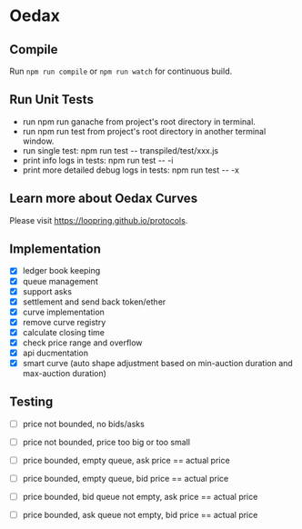 # Oedax

## Compile

Run `npm run compile` or `npm run watch` for continuous build.

## Run Unit Tests
- run npm run ganache from project's root directory in terminal.
- run npm run test from project's root directory in another terminal window.
- run single test: npm run test -- transpiled/test/xxx.js
- print info logs in tests: npm run test -- -i
- print more detailed debug logs in tests: npm run test -- -x

## Learn more about Oedax Curves
Please visit https://loopring.github.io/protocols.

## Implementation
- [x] ledger book keeping
- [x] queue management
- [x] support asks
- [x] settlement and send back token/ether
- [x] curve implementation
- [x] remove curve registry
- [x] calculate closing time
- [x] check price range and overflow
- [x] api ducmentation
- [x] smart curve (auto shape adjustment based on min-auction duration and max-auction duration)

## Testing
- [ ] price not bounded, no bids/asks
- [ ] price not bounded, price too big or too small
- [ ] price bounded, empty queue, ask price == actual price
- [ ] price bounded, empty queue, bid price == actual price
- [ ] price bounded, bid queue not empty, ask price == actual price
- [ ] price bounded, ask queue not empty, bid price == actual price

